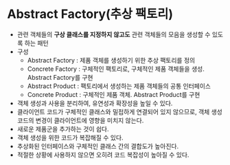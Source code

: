 # Abstract Factory(추상 팩토리)

-   관련 객체들의 **구상 클래스를 지정하지 않고도** 관련 객체들의 모음을 생성할 수 있도록 하는 패턴
-   구성
    -   Abstract Factory : 제품 객체를 생성하기 위한 추상 팩토리를 정의
    -   Concrete Factory : 구체적인 팩토리로, 구체적인 제품 객체들을 생성. Abstract Factory를 구현
    -   Abstract Product : 팩토리에서 생성하는 제품 객체들의 공통 인터페이스
    -   Concrete Product : 구체적인 제품 객체. Abstract Product를 구현
-   객체 생성과 사용을 분리하여, 유연성과 확장성을 높일 수 있다.
-   클라이언트 코드가 구체적인 클래스와 밀접하게 연결되어 있지 않으므로, 객체 생성 코드의 변경이 클라이언트에 영향을 미치지 않는다.
-   새로운 제품군을 추가하는 것이 쉽다.
-   객체 생성을 위한 코드가 복잡해질 수 있다.
-   추상화된 인터페이스와 구체적인 클래스 간의 결합도가 높아진다.
-   적절한 상황에 사용하지 않으면 오히려 코드 복잡성이 높아질 수 있다.
